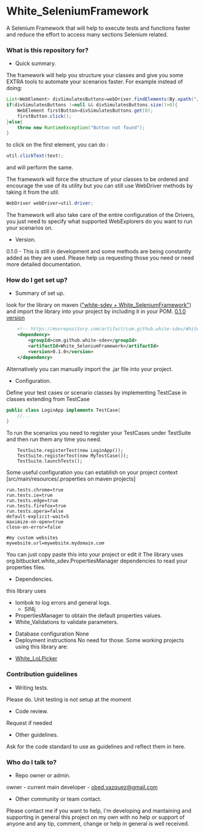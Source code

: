 # White_SeleniumFramework
A Selenium Framework that will help to execute tests and functions faster and reduce the effort to access many sections Selenium related.



### What is this repository for? ###

* Quick summary.

The framework will help you structure your classes and give you some EXTRA tools to automate your scenarios faster.
For example instead of doing:
```java
List<WebElement> divSimulatesButtons=webDriver.findElements(By.xpath("//*[text() = '"+text+"']");
if(divSimulatesButtons !=null && divSimulatesButtons.size()>0){
	WebElement firstButton=divSimulatesButtons.get(0);
	firstButton.click();
}else{
	throw new RuntimeException("Button not found");
}
```
to click on the first element, you can do :
```java
util.clickText(text);
```
and will perform the same.

The framework will force the structure of your classes to be ordered and encourage the use of its utility but you can still use WebDriver methods by taking it from the util.
```java
WebDriver webDriver=util.driver;
```

The framework will also take care of the entire configuration of the Drivers, you just need to specify what supported WebExplorers do you want to run your scenarios on.


* Version.

0.1.0 - 
This is still in development and some methods are being constantly added as they are used. Please help us requesting those you need or need more detailed documentation.

### How do I get set up? ###

* Summary of set up.

look for the library on maven (["white-sdev + White_SeleniumFramework"](https://mvnrepository.com/artifact/com.github.white-sdev/White_SeleniumFramework)) and import the library into your project
by including it in your POM. [0.1.0 version](https://mvnrepository.com/artifact/com.github.white-sdev/White_SeleniumFramework/0.1.0)
```XML
	<!-- https://mvnrepository.com/artifact/com.github.white-sdev/White_SeleniumFramework -->
	<dependency>
    	<groupId>com.github.white-sdev</groupId>
    	<artifactId>White_SeleniumFramework</artifactId>
    	<version>0.1.0</version>
	</dependency>
```



Alternatively you can manually import the .jar file into your project.
* Configuration.

Define your test cases or scenario classes by implementing TestCase in classes extending from TestCase 
```java
public class LoginApp implements TestCase{
	//...
}
```

To run the scenarios you need to register your TestCases under TestSuite and then run them any time you need.
```
	TestSuite.registerTest(new LoginApp());
	TestSuite.registerTest(new MyTestCase());
	TestSuite.launchTests();
```

Some useful configuration you can establish on your project context [src/main/resources/<yourfile>.properties on maven projects]
```
run.tests.chrome=true
run.tests.ie=true
run.tests.edge=true
run.tests.firefox=true
run.tests.opera=false
default-explicit-wait=5
maximize-on-open=true
close-on-error=false

#my custom websites
mywebsite.url=mywebsite.mydomain.com
```
You can just copy paste this into your project or edit it
The library uses org.bitbucket.white_sdev.PropertiesManager dependencies to read your properties files.


* Dependencies.

this library uses 
- lombok to log errors and general logs.
	- Slf4j
- PropertiesManager to obtain the default properties values.
- White_Validations to validate parameters.

* Database configuration
None
* Deployment instructions
No need for those. Some working projects using this library are:
- [White_LoLPicker](https://github.com/white-sdev/White_LoLPicker)

### Contribution guidelines ###

* Writing tests.

Please do. Unit testing is not setup at the moment
* Code review.

Request if needed
* Other guidelines.

Ask for the code standard to use as guidelines and reflect them in here.

### Who do I talk to? ###

* Repo owner or admin.

owner - current main developer - obed.vazquez@gmail.com
* Other community or team contact.

Please contact me if you want to help, I'm developing and mantaining and supporting in general this project on my own with no help or support of anyone and any tip, comment, change or help in general is well received.

